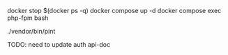 docker stop $(docker ps -q)
docker compose up -d
docker compose exec php-fpm bash

./vendor/bin/pint


TODO: need to update auth api-doc
